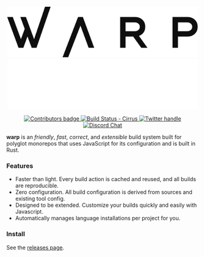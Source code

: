 <p align="center">
  <a href="https://warp.build#gh-light-mode-only">
    <img src="https://raw.githubusercontent.com/warp-build/warp/main/docs/static/img/warp_logo_dark.svg" width="500px" alt="Warp logo"/>
  </a>
  <a href="https://warp.build#gh-dark-mode-only">
    <img src="https://raw.githubusercontent.com/warp-build/warp/main/docs/static/img/warp_logo.svg" width="500px" alt="Warp logo"/>
  </a>
</p>

<p align="center">
    <a href="https://docs.warp.build/references/contributing">
        <img src="https://img.shields.io/github/contributors-anon/warp-build/warp" alt="Contributors badge" />
    </a>
    <a href="https://github.com/warp-build/warp/actions">
        <img src="https://github.com/warp-build/warp/workflows/ci/badge.svg?branch=main&amp;event=push" alt="Build Status - Cirrus" style="max-width: 100%;">
    </a>
    <a href="https://twitter.com/intent/follow?screen_name=warpbuild" rel="nofollow">
        <img src="" alt="Twitter handle" data-canonical-src="https://img.shields.io/twitter/follow/warpbuild.svg?style=social&amp;label=Follow" style="max-width: 100%;">
    </a>
    <a href="https://warp.build/discord" rel="nofollow">
        <img src="" alt="Discord Chat" data-canonical-src="https://img.shields.io/discord/971146972507549696?logo=discord&amp;style=social" style="max-width: 100%;">
    </a>
</p>

**warp** is an _friendly_, _fast_, _correct_, and _extensible_ build system
built for polyglot monorepos that uses JavaScript for its configuration and is
built in Rust.

### Features

- Faster than light. Every build action is cached and reused, and all builds are reproducible.
- Zero configuration. All build configuration is derived from sources and existing tool config.
- Designed to be extended. Customize your builds quickly and easily with Javascript.
- Automatically manages language installations per project for you.

### Install

See the [releases page](https://github.com/warp_build/warp/releases).
